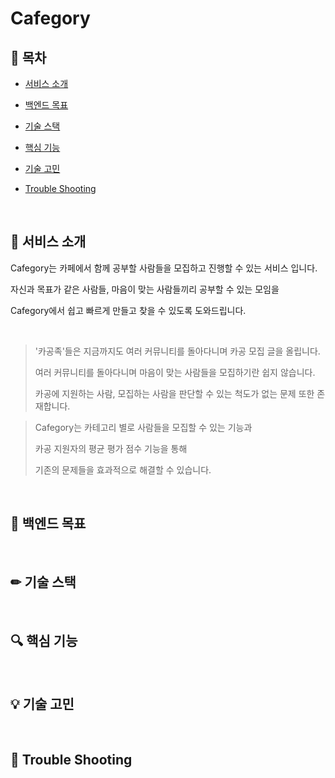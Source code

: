 # Cafegory

## 📖 목차

- [서비스 소개](#-서비스-소개)

- [백엔드 목표](#-백엔드-목표)

- [기술 스택](#-기술-스택)

- [핵심 기능](#-핵심-기능)

- [기술 고민](#-기술-고민)

- [Trouble Shooting](#-trouble-shooting)

<br/>

## 🦋 서비스 소개

Cafegory는 카페에서 함께 공부할 사람들을 모집하고 진행할 수 있는 서비스 입니다.

자신과 목표가 같은 사람들, 마음이 맞는 사람들끼리 공부할 수 있는 모임을

Cafegory에서 쉽고 빠르게 만들고 찾을 수 있도록 도와드립니다.

<br/>

> '카공족'들은 지금까지도 여러 커뮤니티를 돌아다니며 카공 모집 글을 올립니다.
>
> 여러 커뮤니티를 돌아다니며 마음이 맞는 사람들을 모집하기란 쉽지 않습니다.
>
> 카공에 지원하는 사람, 모집하는 사람을 판단할 수 있는 척도가 없는 문제 또한 존재합니다.

> Cafegory는 카테고리 별로 사람들을 모집할 수 있는 기능과
>
> 카공 지원자의 평균 평가 점수 기능을 통해
>
> 기존의 문제들을 효과적으로 해결할 수 있습니다.

<br/>

## 🚀 백엔드 목표

<br/>

## ✏ 기술 스택

<br/>

## 🔍 핵심 기능

<br/>

## 💡 기술 고민

<br/>

## 🚨 Trouble Shooting
